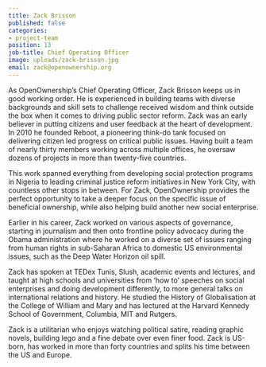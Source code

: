 ```yaml
---
title: Zack Brisson
published: false
categories:
- project-team
position: 13
job-title: Chief Operating Officer
image: uploads/zack-brisson.jpg
email: zack@openownership.org
---
```


As OpenOwnership’s Chief Operating Officer, Zack Brisson keeps us in good working order. He is experienced in building teams with diverse backgrounds and skill sets to challenge received wisdom and think outside the box when it comes to driving public sector reform. Zack was an early believer in putting citizens and user feedback at the heart of development. In 2010 he founded Reboot, a pioneering think-do tank focused on delivering citizen led progress on critical public issues. Having built a team of nearly thirty members working across multiple offices, he oversaw dozens of projects in more than twenty-five countries.

This work spanned everything from developing social protection programs in Nigeria to leading criminal justice reform initiatives in New York City, with countless other stops in between. For Zack, OpenOwnership provides the perfect opportunity to take a deeper focus on the specific issue of beneficial ownership, while also helping build another new social enterprise.

Earlier in his career, Zack worked on various aspects of governance, starting in journalism and then onto frontline policy advocacy during the Obama administration where he worked on a diverse set of issues ranging from human rights in sub-Saharan Africa to domestic US environmental issues, such as the Deep Water Horizon oil spill.

Zack has spoken at TEDex Tunis, Slush, academic events and lectures, and taught at high schools and universities from ‘how to’ speeches on social enterprises and doing development differently, to more general talks on international relations and history. He studied the History of Globalisation at the College of William and Mary and has lectured at the Harvard Kennedy School of Government, Columbia, MIT and Rutgers.

Zack is a utilitarian who enjoys watching political satire, reading graphic novels, building lego and a fine debate over even finer food. Zack is US-born, has worked in more than forty countries and splits his time between the US and Europe.
